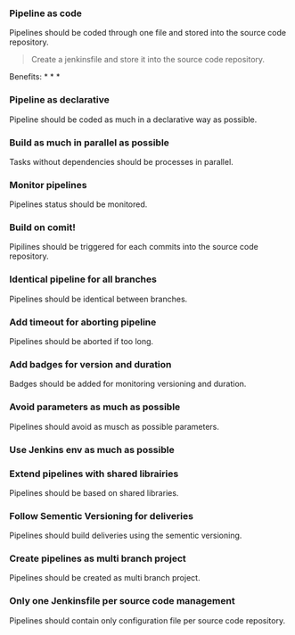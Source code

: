 
### Pipeline as code
Pipelines should be coded through one file and stored into the source code repository.

> Create a jenkinsfile and store it into the source code repository.

Benefits:
*
*
*

### Pipeline as declarative
Pipeline should be coded as much in a declarative way as possible.

### Build as much in parallel as possible
Tasks without dependencies should be processes in parallel.

### Monitor pipelines
Pipelines status should be monitored. 

### Build on comit!
Pipilines should be triggered for each commits into the source code repository.

### Identical pipeline for all branches
Pipelines should be identical between branches.

### Add timeout for aborting pipeline
Pipelines should be aborted if too long.

### Add badges for version and duration
Badges should be added for monitoring versioning and duration.

### Avoid parameters as much as possible
Pipelines should avoid as musch as possible parameters.

### Use Jenkins env as much as possible


### Extend pipelines with shared librairies
Pipelines should be based on shared libraries.

### Follow Sementic Versioning for deliveries 
Pipelines should build deliveries using the sementic versioning.

### Create pipelines as multi branch project
Pipelines should be created as multi branch project.

### Only one Jenkinsfile per source code management
Pipelines should contain only configuration file per source code repository.
